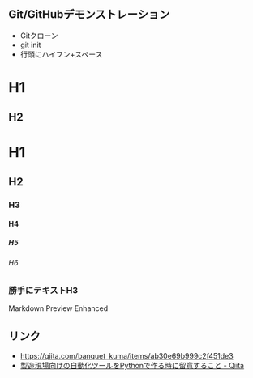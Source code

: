 Git/GitHubデモンストレーション
---

- Gitクローン
- git init
- 行頭にハイフン+スペース

H1
===

H2
---

# H1
## H2
### H3
#### H4
##### H5
###### H6

### 勝手にテキストH3

Markdown Preview Enhanced

リンク
---
- https://qiita.com/banquet_kuma/items/ab30e69b999c2f451de3
- [製造現場向けの自動化ツールをPythonで作る時に留意すること - Qiita](https://qiita.com/banquet_kuma/items/ab30e69b999c2f451de3)

